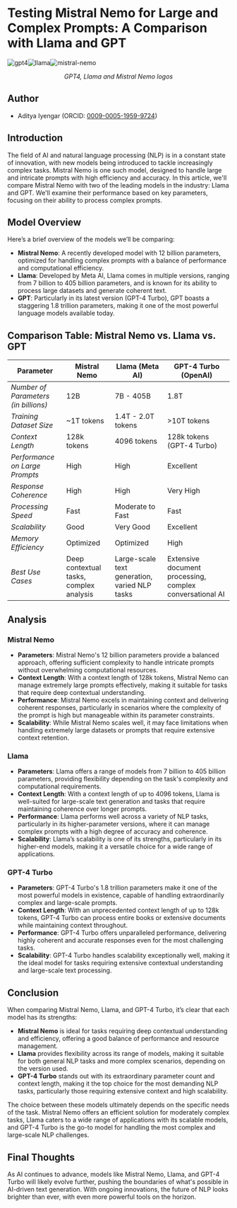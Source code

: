# Testing Mistral Nemo for Large and Complex Prompts: A Comparison with Llama and GPT

![gpt4](https://i.imgur.com/bWSK6Sy.png)![llama](https://i.imgur.com/b23Az5W.png)![mistral-nemo](https://i.imgur.com/Woe7ryL.png)
<div  align="center"><i>GPT4, Llama and Mistral Nemo logos</i></div>


## Author

* Aditya Iyengar (ORCID: [0009-0005-1959-9724](https://orcid.org/0009-0005-1959-9724))

## Introduction

The field of AI and natural language processing (NLP) is in a constant state of innovation, with new models being introduced to tackle increasingly complex tasks. Mistral Nemo is one such model, designed to handle large and intricate prompts with high efficiency and accuracy. In this article, we'll compare Mistral Nemo with two of the leading models in the industry: Llama and GPT. We'll examine their performance based on key parameters, focusing on their ability to process complex prompts.

## Model Overview

Here’s a brief overview of the models we’ll be comparing:

- **Mistral Nemo**: A recently developed model with 12 billion parameters, optimized for handling complex prompts with a balance of performance and computational efficiency.
- **Llama**: Developed by Meta AI, Llama comes in multiple versions, ranging from 7 billion to 405 billion parameters, and is known for its ability to process large datasets and generate coherent text.
- **GPT**: Particularly in its latest version (GPT-4 Turbo), GPT boasts a staggering 1.8 trillion parameters, making it one of the most powerful language models available today.

## Comparison Table: Mistral Nemo vs. Llama vs. GPT

| **Parameter**                        | **Mistral Nemo**                        | **Llama (Meta AI)**                           | **GPT-4 Turbo (OpenAI)**                                 |
| ------------------------------------ | --------------------------------------- | --------------------------------------------- | -------------------------------------------------------- |
| *Number of Parameters (in billions)* | 12B                                     | 7B - 405B                                     | 1.8T                                                     |
| *Training Dataset Size*              | ~1T tokens                              | 1.4T - 2.0T tokens                            | >10T tokens                                              |
| *Context Length*                     | 128k tokens                             | 4096 tokens                                   | 128k tokens (GPT-4 Turbo)                                |
| *Performance on Large Prompts*       | High                                    | High                                          | Excellent                                                |
| *Response Coherence*                 | High                                    | High                                          | Very High                                                |
| *Processing Speed*                   | Fast                                    | Moderate to Fast                              | Fast                                                     |
| *Scalability*                        | Good                                    | Very Good                                     | Excellent                                                |
| *Memory Efficiency*                  | Optimized                               | Optimized                                     | High                                                     |
| *Best Use Cases*                     | Deep contextual tasks, complex analysis | Large-scale text generation, varied NLP tasks | Extensive document processing, complex conversational AI |

## Analysis

### Mistral Nemo

- **Parameters**: Mistral Nemo's 12 billion parameters provide a balanced approach, offering sufficient complexity to handle intricate prompts without overwhelming computational resources.
- **Context Length**: With a context length of 128k tokens, Mistral Nemo can manage extremely large prompts effectively, making it suitable for tasks that require deep contextual understanding.
- **Performance**: Mistral Nemo excels in maintaining context and delivering coherent responses, particularly in scenarios where the complexity of the prompt is high but manageable within its parameter constraints.
- **Scalability**: While Mistral Nemo scales well, it may face limitations when handling extremely large datasets or prompts that require extensive context retention.

### Llama

- **Parameters**: Llama offers a range of models from 7 billion to 405 billion parameters, providing flexibility depending on the task's complexity and computational requirements.
- **Context Length**: With a context length of up to 4096 tokens, Llama is well-suited for large-scale text generation and tasks that require maintaining coherence over longer prompts.
- **Performance**: Llama performs well across a variety of NLP tasks, particularly in its higher-parameter versions, where it can manage complex prompts with a high degree of accuracy and coherence.
- **Scalability**: Llama’s scalability is one of its strengths, particularly in its higher-end models, making it a versatile choice for a wide range of applications.

### GPT-4 Turbo

- **Parameters**: GPT-4 Turbo's 1.8 trillion parameters make it one of the most powerful models in existence, capable of handling extraordinarily complex and large-scale prompts.
- **Context Length**: With an unprecedented context length of up to 128k tokens, GPT-4 Turbo can process entire books or extensive documents while maintaining context throughout.
- **Performance**: GPT-4 Turbo offers unparalleled performance, delivering highly coherent and accurate responses even for the most challenging tasks.
- **Scalability**: GPT-4 Turbo handles scalability exceptionally well, making it the ideal model for tasks requiring extensive contextual understanding and large-scale text processing.

## Conclusion

When comparing Mistral Nemo, Llama, and GPT-4 Turbo, it’s clear that each model has its strengths:

- **Mistral Nemo** is ideal for tasks requiring deep contextual understanding and efficiency, offering a good balance of performance and resource management.
- **Llama** provides flexibility across its range of models, making it suitable for both general NLP tasks and more complex scenarios, depending on the version used.
- **GPT-4 Turbo** stands out with its extraordinary parameter count and context length, making it the top choice for the most demanding NLP tasks, particularly those requiring extensive context and high scalability.

The choice between these models ultimately depends on the specific needs of the task. Mistral Nemo offers an efficient solution for moderately complex tasks, Llama caters to a wide range of applications with its scalable models, and GPT-4 Turbo is the go-to model for handling the most complex and large-scale NLP challenges.

## Final Thoughts

As AI continues to advance, models like Mistral Nemo, Llama, and GPT-4 Turbo will likely evolve further, pushing the boundaries of what's possible in AI-driven text generation. With ongoing innovations, the future of NLP looks brighter than ever, with even more powerful tools on the horizon.
